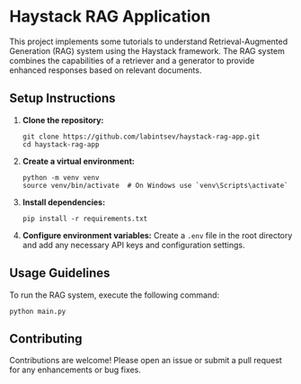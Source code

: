 # Haystack RAG Application

This project implements some tutorials to understand Retrieval-Augmented Generation (RAG) system using the Haystack framework. 
The RAG system combines the capabilities of a retriever and a generator to provide enhanced responses based on relevant documents.


## Setup Instructions

1. **Clone the repository:**
   ```
   git clone https://github.com/labintsev/haystack-rag-app.git
   cd haystack-rag-app
   ```

2. **Create a virtual environment:**
   ```
   python -m venv venv
   source venv/bin/activate  # On Windows use `venv\Scripts\activate`
   ```

3. **Install dependencies:**
   ```
   pip install -r requirements.txt
   ```

4. **Configure environment variables:**
   Create a `.env` file in the root directory and add any necessary API keys and configuration settings.

## Usage Guidelines

To run the RAG system, execute the following command:
```
python main.py
```

## Contributing

Contributions are welcome! Please open an issue or submit a pull request for any enhancements or bug fixes.